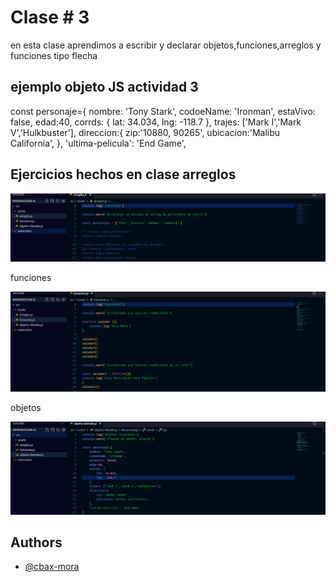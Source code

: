 
# Clase # 3  

en esta clase aprendimos a escribir y declarar 
objetos,funciones,arreglos y funciones tipo flecha



## ejemplo objeto JS actividad 3

const personaje={
    nombre: 'Tony Stark',
    codoeName: 'Ironman',
    estaVivo: false,
    edad:40,
    corrds: {
        lat: 34.034,
        lng: -118.7
    },
    trajes: ['Mark I','Mark V','Hulkbuster'],
    direccion:{
        zip:'10880, 90265',
        ubicacion:'Malibu California',
    },
    'ultima-pelicula': 'End Game',


## Ejercicios hechos en clase arreglos

![ejemplo arreglos](https://github.com/cbax-mora/actividad_3_JS_sebastian_mora_backend/blob/master/imagenes/arreglos.png?raw=true)

funciones 


![ejemplo arreglos](https://github.com/cbax-mora/actividad_3_JS_sebastian_mora_backend/blob/master/imagenes/funciones.png?raw=true)

objetos

![ejemplo arreglos](https://github.com/cbax-mora/actividad_3_JS_sebastian_mora_backend/blob/master/imagenes/objetos.png?raw=true)

## Authors

- [@cbax-mora](https://www.github.com/cbax-mora)

